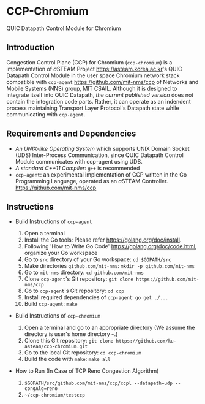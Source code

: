 # CCP-Chromium
QUIC Datapath Control Module for Chromium

## Introduction

Congestion Control Plane (CCP) for Chromium (`ccp-chromium`) is a implementation of *a*STEAM Project <https://asteam.korea.ac.kr>'s QUIC Datapath Control Module in the user space Chromium network stack compatible with `ccp-agent` <https://github.com/mit-nms/ccp> of Networks and Mobile Systems (NNS) group, MIT CSAIL. Although it is designed to integrate itself into QUIC Datapath, *the current published version* does not contain the integration code parts. Rather, it can operate as an indendent process maintaining Transport Layer Protocol's Datapath state while communicating with `ccp-agent`.

## Requirements and Dependencies

* *An UNIX-like Operating System* which supports UNIX Domain Socket (UDS) Inter-Process Communication, since QUIC Datapath Control Module communicates with ccp-agent using UDS.
* *A standard C++11 Compiler*: `g++` is recommended
* `ccp-agent`: an experimental implementation of CCP written in the Go Programming Language, operated as an *a*STEAM Controller. <https://github.com/mit-nms/ccp>

## Instructions

* Build Instructions of `ccp-agent`
  1. Open a terminal
  2. Install the Go tools: Please refer <https://golang.org/doc/install>.
  3. Following 'How to Write Go Code' <https://golang.org/doc/code.html>, organize your Go workspace
  4. Go to `src` directory of your Go workspace: `cd $GOPATH/src`
  5. Make directories `github.com/mit-nms`: `mkdir -p github.com/mit-nms`
  6. Go to `mit-nms` directory: `cd github.com/mit-nms`
  7. Clone `ccp-agent`'s Git repository: `git clone https://github.com/mit-nms/ccp`
  8. Go to `ccp-agent`'s Git repository: `cd ccp`
  9. Install required dependencies of `ccp-agent`: `go get ./...`
  10. Build `ccp-agent`: `make`

* Build Instructions of `ccp-chromium`
  1. Open a terminal and go to an appropriate directory (We assume the directory is user's home directory `~`.)
  2. Clone this Git repository: `git clone https://github.com/ku-asteam/ccp-chromium.git`
  3. Go to the local Git repository: `cd ccp-chromium`
  4. Build the code with `make`: `make all`

* How to Run (In Case of TCP Reno Congestion Algorithm)
  1. `$GOPATH/src/github.com/mit-nms/ccp/ccpl --datapath=udp --congAlg=reno`
  2. `~/ccp-chromium/testccp`
